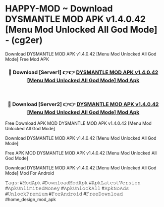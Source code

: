 # HAPPY-MOD ~ Download DYSMANTLE MOD APK v1.4.0.42 [Menu Mod Unlocked All God Mode] - (cg2er)
Download DYSMANTLE MOD APK v1.4.0.42 [Menu Mod Unlocked All God Mode] Free Mod APK

<div align="center">
<h3>🔴 Download [Server1] 👉👉 <a href="https://apk-comot.site?title=DYSMANTLE_MOD_APK_v1.4.0.42_[Menu_Mod_Unlocked_All_God_Mode]">DYSMANTLE MOD APK v1.4.0.42 [Menu Mod Unlocked All God Mode] Mod Apk</a></h3><br>

<h3>🔴 Download [Server2] 👉👉 <a href="https://apk-comot.site?title=DYSMANTLE_MOD_APK_v1.4.0.42_[Menu_Mod_Unlocked_All_God_Mode]">DYSMANTLE MOD APK v1.4.0.42 [Menu Mod Unlocked All God Mode] Mod Apk</a></h3>
</div>


Free Download APK MOD DYSMANTLE MOD APK v1.4.0.42 [Menu Mod Unlocked All God Mode]

Download DYSMANTLE MOD APK v1.4.0.42 [Menu Mod Unlocked All God Mode] 

Free APK MOD DYSMANTLE MOD APK v1.4.0.42 [Menu Mod Unlocked All God Mode] 

Download DYSMANTLE MOD APK v1.4.0.42 [Menu Mod Unlocked All God Mode] Mod For Android

𝚃𝚊𝚐𝚜: #𝙼𝚘𝚍𝙰𝚙𝚔 #𝙳𝚘𝚠𝚗𝚕𝚘𝚊𝚍𝙼𝚘𝚍𝙰𝚙𝚔 #𝙰𝚙𝚔𝙻𝚊𝚝𝚎𝚜𝚝𝚅𝚎𝚛𝚜𝚒𝚘𝚗 #𝙰𝚙𝚔𝚄𝚗𝚕𝚒𝚖𝚒𝚝𝚎𝚍𝙼𝚘𝚗𝚎𝚢 #𝙰𝚙𝚔𝚄𝚗𝚕𝚘𝚌𝚔𝙰𝚕𝚕 #𝙰𝚙𝚔𝙽𝚘𝙰𝚍𝚜 #𝚄𝚗𝚕𝚘𝚌𝚔𝙿𝚛𝚎𝚖𝚒𝚞𝚖 #𝙵𝚘𝚛𝙰𝚗𝚍𝚛𝚘𝚒𝚍 #𝙵𝚛𝚎𝚎𝙳𝚘𝚠𝚗𝚕𝚘𝚊𝚍 #home_design_mod_apk